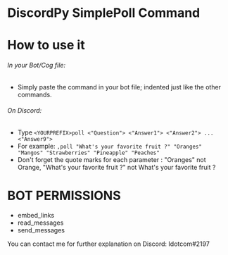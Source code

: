 # DiscordPy SimplePoll Command

# How to use it  

###### In your *Bot/Cog file*:
* Simply paste the command in your bot file; indented just like the other commands.

###### On *Discord*:
* Type `<YOURPREFIX>poll <"Question"> <"Answer1"> <"Answer2"> ... <"Answer9">`
* For example: `,poll "What's your favorite fruit ?" "Oranges" "Mangos" "Strawberries" "Pineapple" "Peaches"`  
* Don't forget the quote marks for each parameter : "Oranges" not Orange, "What's your favorite fruit ?" not What's your favorite fruit ?

# BOT PERMISSIONS    
* embed_links  
* read_messages  
* send_messages



You can contact me for further explanation on Discord: Idotcom#2197
